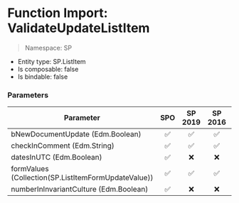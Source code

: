 # Function Import: ValidateUpdateListItem

> Namespace: SP

- Entity type: SP.ListItem
- Is composable: false
- Is bindable: false

### Parameters

Parameter | SPO | SP 2019 | SP 2016 | SP 2013
----------|:---:|:-------:|:-------:|:-------:
bNewDocumentUpdate (Edm.Boolean) | ✅ | ✅ | ✅ | ✅
checkInComment (Edm.String) | ✅ | ✅ | ✅ | ✅
datesInUTC (Edm.Boolean) | ✅ | ❌ | ❌ | ❌
formValues (Collection(SP.ListItemFormUpdateValue)) | ✅ | ✅ | ✅ | ✅
numberInInvariantCulture (Edm.Boolean) | ✅ | ❌ | ❌ | ❌